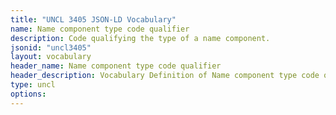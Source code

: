 ```yaml
---
title: "UNCL 3405 JSON-LD Vocabulary"
name: Name component type code qualifier
description: Code qualifying the type of a name component.
jsonid: "uncl3405"
layout: vocabulary
header_name: Name component type code qualifier
header_description: Vocabulary Definition of Name component type code qualifier semantics in HTML format. JSON-LD format is available at [uncl3405.jsonld](/vocabulary/uncl3405.jsonld)
type: uncl
options:
---
```

